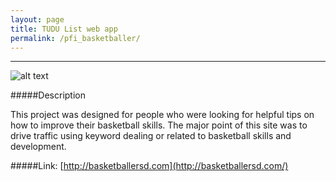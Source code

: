 ```yaml
---
layout: page
title: TUDU List web app
permalink: /pfi_basketballer/
---
```



---

![alt text](https://lh5.googleusercontent.com/-IUpmJZ0YQNc/VMlE1a-slgI/AAAAAAAAAKE/nd1--STygV4/w934-h379-no/basketballersd.png "Tudu")

#####Description

This project was designed for people who were looking for helpful tips on how to improve their basketball skills. The major point of this site was to drive traffic using keyword dealing or related to basketball skills and development.

#####Link: [http://basketballersd.com](http://basketballersd.com/)
